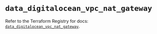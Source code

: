# `data_digitalocean_vpc_nat_gateway`

Refer to the Terraform Registry for docs: [`data_digitalocean_vpc_nat_gateway`](https://registry.terraform.io/providers/digitalocean/digitalocean/2.55.0/docs/data-sources/vpc_nat_gateway).
